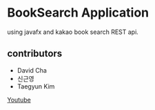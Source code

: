# BookSearch Application
using javafx and kakao book search REST api.

## contributors
- David Cha
- 신근영
- Taegyun Kim

[Youtube](https://www.youtube.com/watch?v=5g0HrpW8Gbg)